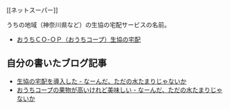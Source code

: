 [[ネットスーパー]]

うちの地域（神奈川県など）の生協の宅配サービスの名前。

- [おうちＣＯ-ＯＰ（おうちコープ）生協の宅配](https://www.ouchi.coop/)

## 自分の書いたブログ記事

- [生協の宅配を導入した - なーんだ、ただの水たまりじゃないか](https://karino2.github.io/2023/07/20/coop_delivery.html)
- [おうちコープの果物が高いけれど美味しい - なーんだ、ただの水たまりじゃないか](https://karino2.github.io/2024/08/01/coop_fruit_expensive_high_quality.html)


